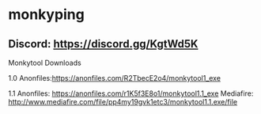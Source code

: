 # monkyping

Discord: https://discord.gg/KgtWd5K
-------------------------------------------
Monkytool Downloads

1.0
Anonfiles:https://anonfiles.com/R2TbecE2o4/monkytool1_exe

1.1
Anonfiles: https://anonfiles.com/r1K5f3E8o1/monkytool1.1_exe
Mediafire: http://www.mediafire.com/file/pp4my19gvk1etc3/monkytool1.1.exe/file
